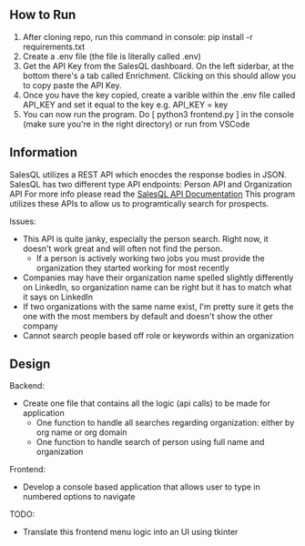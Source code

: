 ## How to Run

1. After cloning repo, run this command in console: pip install -r requirements.txt
2. Create a .env file (the file is literally called .env)
3. Get the API Key from the SalesQL dashboard. On the left siderbar, at the bottom there's a tab called Enrichment. Clicking on this should allow you to copy paste the API Key.
4. Once you have the key copied, create a varible within the .env file called API_KEY and set it equal to the key e.g. API_KEY = key
5. You can now run the program. Do [ python3 frontend.py ] in the console (make sure you're in the right directory) or run from VSCode

## Information 

SalesQL utilizes a REST API which enocdes the response bodies in JSON. SalesQL has two different type API endpoints: Person API and Organization API
For more info please read the <a href="https://salesql.readme.io/reference/intro-to-the-salesql-api">SalesQL API Documentation</a>
This program utilizes these APIs to allow us to programtically search for prospects. 

Issues: 
 - This API is quite janky, especially the person search. Right now, it doesn't work great and will often not find the person. 
   - If a person is actively working two jobs you must provide the organization they started working for most recently
 - Companies may have their organization name spelled slightly differently on LinkedIn, so organization name can be right but it has to match what it says on LinkedIn
 - If two organizations with the same name exist, I'm pretty sure it gets the one with the most members by default and doesn't show the other company
 - Cannot search people based off role or keywords within an organization

## Design

Backend:
 - Create one file that contains all the logic (api calls) to be made for application
   - One function to handle all searches regarding organization: either by org name or org domain
   - One function to handle search of person using full name and organization 

Frontend:
 - Develop a console based application that allows user to type in numbered options to navigate
   
 TODO:
 - Translate this frontend menu logic into an UI using tkinter
